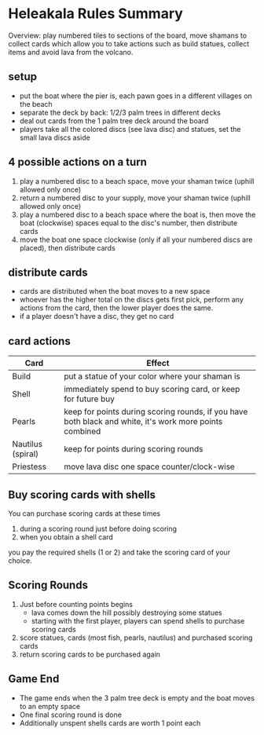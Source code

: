 # Heleakala Rules Summary
Overview: play numbered tiles to sections of the board, move shamans to collect cards which allow you to take actions such as build statues, collect items and avoid lava from the volcano.
## setup
  + put the boat where the pier is, each pawn goes in a different villages on the beach
  + separate the deck by back: 1/2/3 palm trees in different decks
  + deal out cards from the 1 palm tree deck around the board 
  + players take all the colored discs (see lava disc) and statues, set the small lava discs aside

## 4 possible actions on a turn
  
1. play a numbered disc to a beach space, move your shaman twice (uphill allowed only once)
1. return a numbered disc to your supply, move your shaman twice (uphill allowed only once)
1. play a numbered disc to a beach space where the boat is, then move the boat (clockwise) spaces equal to the disc's number, then distribute cards
1. move the boat one space clockwise (only if all your numbered discs are placed), then distribute cards

## distribute cards
+ cards are distributed when the boat moves to a new space
+ whoever has the higher total on the discs gets first pick, perform any actions from the card, then the lower player does the same.
+ if a player doesn't have a disc, they get no card

## card actions
| Card | Effect |
|-|-|
| Build | put a statue of your color where your shaman is|
| Shell | immediately spend to buy scoring card, or keep for future buy|
| Pearls | keep for points during scoring rounds, if you have both black and white, it's work more points combined|
| Nautilus (spiral) | keep for points during scoring rounds|
| Priestess | move lava disc one space counter/clock-wise|

## Buy scoring cards with shells

You can purchase scoring cards at these times
1. during a scoring round just before doing scoring
2. when you obtain a shell card

you pay the required shells (1 or 2) and take the scoring card of your choice.

## Scoring Rounds
1. Just before counting points begins
   *  lava comes down the hill possibly destroying some statues
   *  starting with the first player, players can spend shells to purchase scoring cards
2. score statues, cards (most fish, pearls, nautilus) and purchased scoring cards
3. return scoring cards to be purchased again

## Game End
+ The game ends when the 3 palm tree deck is empty and the boat moves to an empty space
+ One final scoring round is done
+ Additionally unspent shells cards are worth 1 point each
